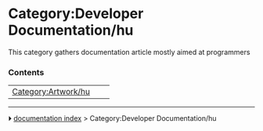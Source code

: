# Category:Developer Documentation/hu
This category gathers documentation article mostly aimed at programmers

### Contents

|     |     |     |
| --- | --- | --- |
| [Category:Artwork/hu](Category_Artwork/hu.md) |



---
⏵ [documentation index](../README.md) > Category:Developer Documentation/hu
